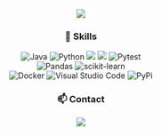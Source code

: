 <div align="center">
  
<img src="https://capsule-render.vercel.app/api?type=transparent&color=&height=100&section=header&text=🌱%20BinarySstar%20Github%20Page&fontSize=30" />
  
### 🚀 Skills

![Java](https://img.shields.io/badge/java-%23ED8B00.svg?style=for-the-badge&logo=openjdk&logoColor=white)
![Python](https://img.shields.io/badge/python-3670A0?style=for-the-badge&logo=python&logoColor=ffdd54)
<img src="https://img.shields.io/badge/MySQL-005C84?style=for-the-badge&logo=mysql&logoColor=white">
<img src="https://img.shields.io/badge/FastAPI-005571?style=for-the-badge&logo=fastapi">
![Pytest](https://img.shields.io/badge/pytest-%23ffffff.svg?style=for-the-badge&logo=pytest&logoColor=2f9fe3)
<br>
![Pandas](https://img.shields.io/badge/pandas-%23150458.svg?style=for-the-badge&logo=pandas&logoColor=white)
![scikit-learn](https://img.shields.io/badge/scikit--learn-%23F7931E.svg?style=for-the-badge&logo=scikit-learn&logoColor=white)
<br>
![Docker](https://img.shields.io/badge/docker-%230db7ed.svg?style=for-the-badge&logo=docker&logoColor=white)
![Visual Studio Code](https://img.shields.io/badge/Visual%20Studio%20Code-0078d7.svg?style=for-the-badge&logo=visual-studio-code&logoColor=white)
![PyPi](https://img.shields.io/badge/pypi-%23ececec.svg?style=for-the-badge&logo=pypi&logoColor=1f73b7)

### 📫 Contact
<a href="mailto:hdss8234@gmail.com">
  <img src="https://img.shields.io/badge/Gmail-D14836?style=for-the-badge&logo=gmail&logoColor=white">
</a>

</div>
